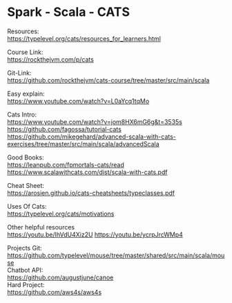 # Spark - Scala - CATS

Resources:  
https://typelevel.org/cats/resources_for_learners.html 

Course Link:  
https://rockthejvm.com/p/cats  

Git-Link:   
https://github.com/rockthejvm/cats-course/tree/master/src/main/scala


Easy explain:  
https://www.youtube.com/watch?v=L0aYcq1tqMo


Cats Intro:   
https://www.youtube.com/watch?v=jom8HX6mG6g&t=3535s  
https://github.com/fagossa/tutorial-cats  
https://github.com/mikegehard/advanced-scala-with-cats-exercises/tree/master/src/main/scala/advancedScala  


Good Books:	  
https://leanpub.com/fpmortals-cats/read
https://www.scalawithcats.com/dist/scala-with-cats.pdf



Cheat Sheet:  
https://arosien.github.io/cats-cheatsheets/typeclasses.pdf

Uses Of Cats:  
https://typelevel.org/cats/motivations


Other helpful resources  
https://youtu.be/IhVdU4Xiz2U
https://youtu.be/ycrpJrcWMp4


Projects Git:  
https://github.com/typelevel/mouse/tree/master/shared/src/main/scala/mouse  
Chatbot API:  
https://github.com/augustjune/canoe  
Hard Project:   
https://github.com/aws4s/aws4s

